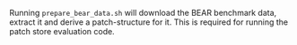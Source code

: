 Running `prepare_bear_data.sh` will download the BEAR benchmark data, extract it and derive a patch-structure for it.
This is required for running the patch store evaluation code.

